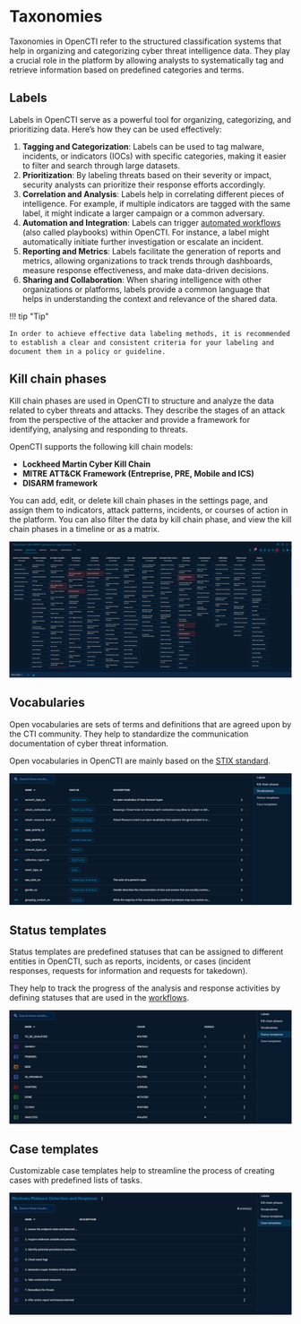# Taxonomies

Taxonomies in OpenCTI refer to the structured classification systems that help in organizing and categorizing cyber threat intelligence data. They play a crucial role in the platform by allowing analysts to systematically tag and retrieve information based on predefined categories and terms.

## Labels

Labels in OpenCTI serve as a powerful tool for organizing, categorizing, and prioritizing data. Here’s how they can be used effectively:

1. **Tagging and Categorization**: Labels can be used to tag malware, incidents, or indicators (IOCs) with specific categories, making it easier to filter and search through large datasets.
2. **Prioritization**: By labeling threats based on their severity or impact, security analysts can prioritize their response efforts accordingly.
3. **Correlation and Analysis**: Labels help in correlating different pieces of intelligence. For example, if multiple indicators are tagged with the same label, it might indicate a larger campaign or a common adversary.
4. **Automation and Integration**: Labels can trigger [automated workflows](../usage/automation.md) (also called playbooks) within OpenCTI. For instance, a label might automatically initiate further investigation or escalate an incident.
5. **Reporting and Metrics**: Labels facilitate the generation of reports and metrics, allowing organizations to track trends through dashboards, measure response effectiveness, and make data-driven decisions.
6. **Sharing and Collaboration**: When sharing intelligence with other organizations or platforms, labels provide a common language that helps in understanding the context and relevance of the shared data.

!!! tip "Tip"
    
    In order to achieve effective data labeling methods, it is recommended to establish a clear and consistent criteria for your labeling and document them in a policy or guideline.

## Kill chain phases

Kill chain phases are used in OpenCTI to structure and analyze the data related to cyber threats and attacks. They describe the stages of an attack from the perspective of the attacker and provide a framework for identifying, analysing and responding to threats.

OpenCTI supports the following kill chain models:

- **Lockheed Martin Cyber Kill Chain**
- **MITRE ATT&CK Framework (Entreprise, PRE, Mobile and ICS)**
- **DISARM framework**

You can add, edit, or delete kill chain phases in the settings page, and assign them to indicators, attack patterns, incidents, or courses of action in the platform. You can also filter the data by kill chain phase, and view the kill chain phases in a timeline or as a matrix.

![MITRE ATT&CK matrix of a threat actor](assets/mitre_attack_matrix.png)


## Vocabularies

Open vocabularies are sets of terms and definitions that are agreed upon by the CTI community. They help to standardize the communication documentation of cyber threat information.

Open vocabularies in OpenCTI are mainly based on the [STIX standard](https://docs.oasis-open.org/cti/stix/v2.1/os/stix-v2.1-os.html#_izngjy1g98l2).

![Vocabularies in OpenCTI](assets/vocabularies.png)

## Status templates

Status templates are predefined statuses that can be assigned to different entities in OpenCTI, such as reports, incidents, or cases (incident responses, requests for information and requests for takedown).

They help to track the progress of the analysis and response activities by defining statuses that are used in the [workflows](entities.md#workflow).

![Status templates in OpenCTI](assets/status_templates.png)

## Case templates

Customizable case templates help to streamline the process of creating cases with predefined lists of tasks.

![Case templates in OpenCTI](assets/case_templates.png)
